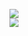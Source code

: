 [![](https://img.shields.io/badge/Made%20With-Github%20Spray-lightgrey.svg?style=for-the-badge&logo=github)](https://github.com/Annihil/github-spray#20161)  
[![](https://i.imgur.com/2DrTn0Z.gif)](https://github.com/Annihil/github-spray)